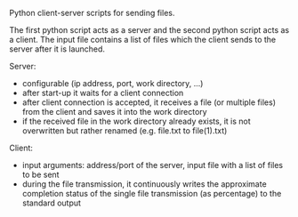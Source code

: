 Python client-server scripts for sending files.

The first python script acts as a server and the second python script acts as a client.
The input file contains a list of files which the client sends to the server after it is launched.

Server:
- configurable (ip address, port, work directory, ...)
- after start-up it waits for a client connection
- after client connection is accepted, it receives a file (or multiple files) from the client and saves it into the work directory
- if the received file in the work directory already exists, it is not overwritten but rather renamed (e.g. file.txt to file(1).txt)

Client:
- input arguments: address/port of the server, input file with a list of files to be sent
- during the file transmission, it continuously writes the approximate completion status of the single file transmission (as percentage) to the standard output
